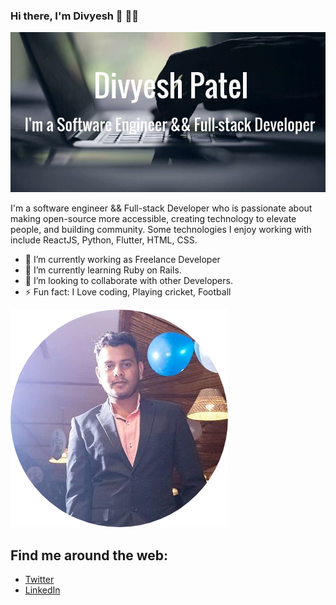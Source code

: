 ### Hi there, I'm Divyesh 👋 :man:&zwj;💻

![image](./img.jpg)

I'm a software engineer && Full-stack Developer who is passionate about making open-source more accessible, creating technology to elevate people, and building community. Some technologies I enjoy working with include ReactJS, Python, Flutter, HTML, CSS.

- 🔭 I’m currently working as Freelance Developer
- 🌱 I’m currently learning Ruby on Rails.
- 👯 I’m looking to collaborate with other Developers.
- ⚡ Fun fact: I Love coding, Playing cricket, Football

![picture](./div.png)
## Find me around the web:
 - [Twitter](https://twitter.com/div_685)
 - [LinkedIn](https://www.linkedin.com/in/divyesh-patel-2a15a6107)
 




<!--
**Div685/Div685** is a ✨ _special_ ✨ repository because its `README.md` (this file) appears on your GitHub profile.

Here are some ideas to get you started:

- 🔭 I’m currently working on ...
- 🌱 I’m currently learning ...
- 👯 I’m looking to collaborate on ...
- 🤔 I’m looking for help with ...
- 💬 Ask me about ...
- 📫 How to reach me: ...
- 😄 Pronouns: ...
- ⚡ Fun fact: ...
-->
